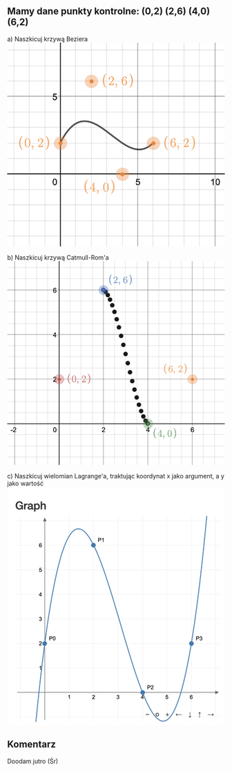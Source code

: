 ## Mamy dane punkty kontrolne: (0,2) (2,6) (4,0) (6,2)

a) Naszkicuj krzywą Beziera  
![krzywa beziera](7.%20Rysowanie%20krzywych/a.png)  
  
b) Naszkicuj krzywą Catmull-Rom'a  
![krzywa CatmullRoma](7.%20Rysowanie%20krzywych/b.png)
  
c) Naszkicuj wielomian Lagrange'a, traktując koordynat x jako argument, a y jako wartość  
![Wiell Lagrange'a](7.%20Rysowanie%20krzywych/c.png)
  
## Komentarz
Doodam jutro (Śr)
